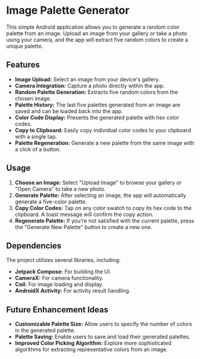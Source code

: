 # Image Palette Generator

This simple Android application allows you to generate a random color palette from an image.  Upload an image from your gallery or take a photo using your camera, and the app will extract five random colors to create a unique palette.

## Features

* **Image Upload:** Select an image from your device's gallery.
* **Camera Integration:** Capture a photo directly within the app.
* **Random Palette Generation:** Extracts five random colors from the chosen image.
* **Palette History:** The last five palettes generated from an image are saved and can be loaded back into the app.
* **Color Code Display:** Presents the generated palette with hex color codes.
* **Copy to Clipboard:** Easily copy individual color codes to your clipboard with a single tap.
* **Palette Regeneration:** Generate a new palette from the same image with a click of a button.

## Usage

1. **Choose an Image:** Select "Upload Image" to browse your gallery or "Open Camera" to take a new photo.
2. **Generate Palette:** After selecting an image, the app will automatically generate a five-color palette.
3. **Copy Color Codes:** Tap on any color swatch to copy its hex code to the clipboard.  A toast message will confirm the copy action.
4. **Regenerate Palette:** If you're not satisfied with the current palette, press the "Generate New Palette" button to create a new one.

## Dependencies

The project utilizes several libraries, including:

* **Jetpack Compose:** For building the UI.
* **CameraX:** For camera functionality.
* **Coil:** For image loading and display.
* **AndroidX Activity:** For activity result handling.

## Future Enhancement Ideas

* **Customizable Palette Size:** Allow users to specify the number of colors in the generated palette.
* **Palette Saving:** Enable users to save and load their generated palettes.
* **Improved Color Picking Algorithm:** Explore more sophisticated algorithms for extracting representative colors from an image.
